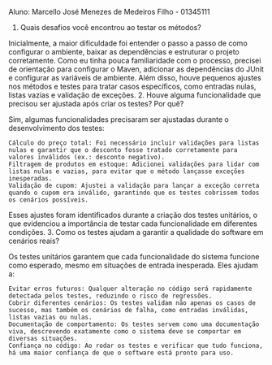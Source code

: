 Aluno: Marcello José Menezes de Medeiros Filho - 01345111

1. Quais desafios você encontrou ao testar os métodos?

Inicialmente, a maior dificuldade foi entender o passo a passo de como configurar o ambiente, baixar as dependências e estruturar o projeto corretamente. Como eu tinha pouca familiaridade com o processo, precisei de orientação para configurar o Maven, adicionar as dependências do JUnit e configurar as variáveis de ambiente. Além disso, houve pequenos ajustes nos métodos e testes para tratar casos específicos, como entradas nulas, listas vazias e validação de exceções.
2. Houve alguma funcionalidade que precisou ser ajustada após criar os testes? Por quê?

Sim, algumas funcionalidades precisaram ser ajustadas durante o desenvolvimento dos testes:

    Cálculo do preço total: Foi necessário incluir validações para listas nulas e garantir que o desconto fosse tratado corretamente para valores inválidos (ex.: desconto negativo).
    Filtragem de produtos em estoque: Adicionei validações para lidar com listas nulas e vazias, para evitar que o método lançasse exceções inesperadas.
    Validação de cupom: Ajustei a validação para lançar a exceção correta quando o cupom era inválido, garantindo que os testes cobrissem todos os cenários possíveis.

Esses ajustes foram identificados durante a criação dos testes unitários, o que evidenciou a importância de testar cada funcionalidade em diferentes condições.
3. Como os testes ajudam a garantir a qualidade do software em cenários reais?

Os testes unitários garantem que cada funcionalidade do sistema funcione como esperado, mesmo em situações de entrada inesperada. Eles ajudam a:

    Evitar erros futuros: Qualquer alteração no código será rapidamente detectada pelos testes, reduzindo o risco de regressões.
    Cobrir diferentes cenários: Os testes validam não apenas os casos de sucesso, mas também os cenários de falha, como entradas inválidas, listas vazias ou nulas.
    Documentação de comportamento: Os testes servem como uma documentação viva, descrevendo exatamente como o sistema deve se comportar em diversas situações.
    Confiança no código: Ao rodar os testes e verificar que tudo funciona, há uma maior confiança de que o software está pronto para uso.
